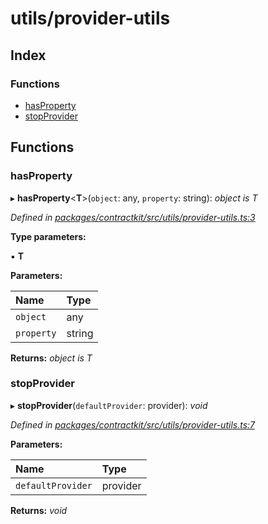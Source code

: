 # utils/provider-utils

## Index

### Functions

* [hasProperty](_utils_provider_utils_.md#hasproperty)
* [stopProvider](_utils_provider_utils_.md#stopprovider)

## Functions

### hasProperty

▸ **hasProperty**&lt;**T**&gt;\(`object`: any, `property`: string\): _object is T_

_Defined in_ [_packages/contractkit/src/utils/provider-utils.ts:3_](https://github.com/celo-org/celo-monorepo/blob/master/packages/contractkit/src/utils/provider-utils.ts#L3)

**Type parameters:**

▪ **T**

**Parameters:**

| Name | Type |
| :--- | :--- |
| `object` | any |
| `property` | string |

**Returns:** _object is T_

### stopProvider

▸ **stopProvider**\(`defaultProvider`: provider\): _void_

_Defined in_ [_packages/contractkit/src/utils/provider-utils.ts:7_](https://github.com/celo-org/celo-monorepo/blob/master/packages/contractkit/src/utils/provider-utils.ts#L7)

**Parameters:**

| Name | Type |
| :--- | :--- |
| `defaultProvider` | provider |

**Returns:** _void_

